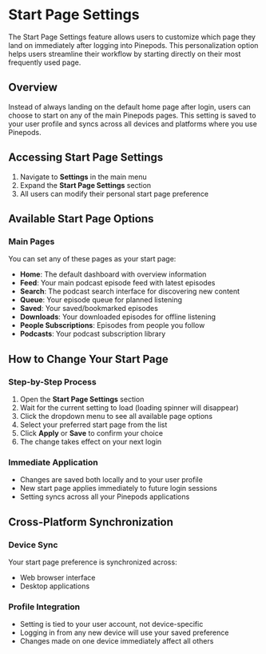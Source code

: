 # Start Page Settings

The Start Page Settings feature allows users to customize which page they land on immediately after logging into Pinepods. This personalization option helps users streamline their workflow by starting directly on their most frequently used page.

## Overview

Instead of always landing on the default home page after login, users can choose to start on any of the main Pinepods pages. This setting is saved to your user profile and syncs across all devices and platforms where you use Pinepods.

## Accessing Start Page Settings

1. Navigate to **Settings** in the main menu
2. Expand the **Start Page Settings** section
3. All users can modify their personal start page preference

## Available Start Page Options

### Main Pages
You can set any of these pages as your start page:

- **Home**: The default dashboard with overview information
- **Feed**: Your main podcast episode feed with latest episodes
- **Search**: The podcast search interface for discovering new content
- **Queue**: Your episode queue for planned listening
- **Saved**: Your saved/bookmarked episodes
- **Downloads**: Your downloaded episodes for offline listening
- **People Subscriptions**: Episodes from people you follow
- **Podcasts**: Your podcast subscription library

## How to Change Your Start Page

### Step-by-Step Process
1. Open the **Start Page Settings** section
2. Wait for the current setting to load (loading spinner will disappear)
3. Click the dropdown menu to see all available page options
4. Select your preferred start page from the list
5. Click **Apply** or **Save** to confirm your choice
6. The change takes effect on your next login

### Immediate Application
- Changes are saved both locally and to your user profile
- New start page applies immediately to future login sessions
- Setting syncs across all your Pinepods applications

## Cross-Platform Synchronization

### Device Sync
Your start page preference is synchronized across:
- Web browser interface
- Desktop applications

### Profile Integration
- Setting is tied to your user account, not device-specific
- Logging in from any new device will use your saved preference
- Changes made on one device immediately affect all others
